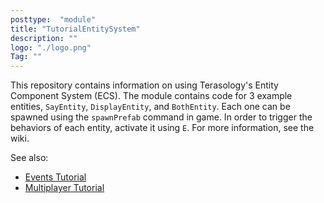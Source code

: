 ```yaml
---
posttype:  "module"  
title: "TutorialEntitySystem"
description: ""
logo: "./logo.png"
Tag: ""
---
```

This repository contains information on using Terasology's Entity Component System (ECS). The module contains code for 3 example entities, `SayEntity`, `DisplayEntity`, and `BothEntity`. Each one can be spawned using the `spawnPrefab` command in game. In order to trigger the behaviors of each entity, activate it using `E`. For more information, see the wiki.

See also:
* [Events Tutorial](https://github.com/PAndaContron/TutorialEventsInteractions)
* [Multiplayer Tutorial](https://github.com/PAndaContron/TutorialMultiplayerExtras)
